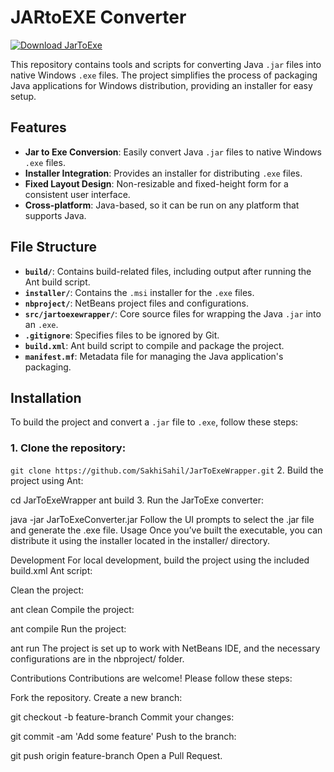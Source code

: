 # JARtoEXE Converter

[![Download JarToExe](https://img.shields.io/badge/Download-JarToExe-blue.svg?style=for-the-badge&logo=windows&logoColor=white)](https://github.com/SakhiSahil/JarToExeWrapper/blob/main/installer/JARtoEXE-1.4.2.msi)


This repository contains tools and scripts for converting Java `.jar` files into native Windows `.exe` files. The project simplifies the process of packaging Java applications for Windows distribution, providing an installer for easy setup.

## Features

- **Jar to Exe Conversion**: Easily convert Java `.jar` files to native Windows `.exe` files.
- **Installer Integration**: Provides an installer for distributing `.exe` files.
- **Fixed Layout Design**: Non-resizable and fixed-height form for a consistent user interface.
- **Cross-platform**: Java-based, so it can be run on any platform that supports Java.

## File Structure

- **`build/`**: Contains build-related files, including output after running the Ant build script.
- **`installer/`**: Contains the `.msi` installer for the `.exe` files.
- **`nbproject/`**: NetBeans project files and configurations.
- **`src/jartoexewrapper/`**: Core source files for wrapping the Java `.jar` into an `.exe`.
- **`.gitignore`**: Specifies files to be ignored by Git.
- **`build.xml`**: Ant build script to compile and package the project.
- **`manifest.mf`**: Metadata file for managing the Java application's packaging.

## Installation

To build the project and convert a `.jar` file to `.exe`, follow these steps:

### 1. Clone the repository:

```git clone https://github.com/SakhiSahil/JarToExeWrapper.git```
2. Build the project using Ant:

cd JarToExeWrapper
ant build
3. Run the JarToExe converter:

java -jar JarToExeConverter.jar
Follow the UI prompts to select the .jar file and generate the .exe file.
Usage
Once you’ve built the executable, you can distribute it using the installer located in the installer/ directory.

Development
For local development, build the project using the included build.xml Ant script:

Clean the project:

ant clean
Compile the project:

ant compile
Run the project:

ant run
The project is set up to work with NetBeans IDE, and the necessary configurations are in the nbproject/ folder.

Contributions
Contributions are welcome! Please follow these steps:

Fork the repository.
Create a new branch:

git checkout -b feature-branch
Commit your changes:

git commit -am 'Add some feature'
Push to the branch:

git push origin feature-branch
Open a Pull Request.
